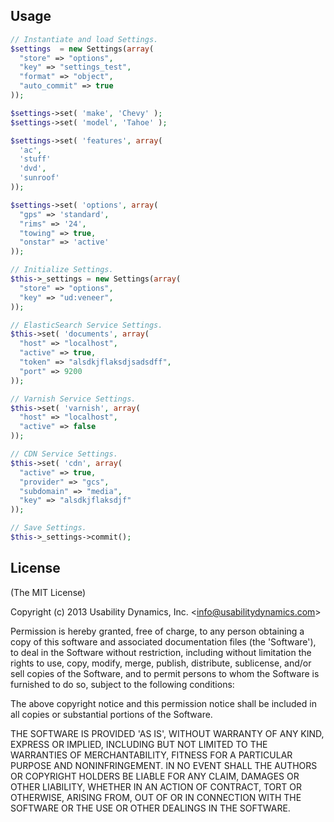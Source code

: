 ## Usage

```php
// Instantiate and load Settings.
$settings  = new Settings(array(
  "store" => "options",
  "key" => "settings_test",
  "format" => "object",
  "auto_commit" => true
));

$settings->set( 'make', 'Chevy' );
$settings->set( 'model', 'Tahoe' );

$settings->set( 'features', array(
  'ac',
  'stuff'
  'dvd',
  'sunroof'
));

$settings->set( 'options', array(
  "gps" => 'standard',
  "rims" => '24',
  "towing" => true,
  "onstar" => 'active'
));
```

```php
// Initialize Settings.
$this->_settings = new Settings(array(
  "store" => "options",
  "key" => "ud:veneer",
));

// ElasticSearch Service Settings.
$this->set( 'documents', array(
  "host" => "localhost",
  "active" => true,
  "token" => "alsdkjflaksdjsadsdff",
  "port" => 9200
));

// Varnish Service Settings.
$this->set( 'varnish', array(
  "host" => "localhost",
  "active" => false
));

// CDN Service Settings.
$this->set( 'cdn', array(
  "active" => true,
  "provider" => "gcs",
  "subdomain" => "media",
  "key" => "alsdkjflaksdjf"
));

// Save Settings.
$this->_settings->commit();
```

## License

(The MIT License)

Copyright (c) 2013 Usability Dynamics, Inc. &lt;info@usabilitydynamics.com&gt;

Permission is hereby granted, free of charge, to any person obtaining
a copy of this software and associated documentation files (the
'Software'), to deal in the Software without restriction, including
without limitation the rights to use, copy, modify, merge, publish,
distribute, sublicense, and/or sell copies of the Software, and to
permit persons to whom the Software is furnished to do so, subject to
the following conditions:

The above copyright notice and this permission notice shall be
included in all copies or substantial portions of the Software.

THE SOFTWARE IS PROVIDED 'AS IS', WITHOUT WARRANTY OF ANY KIND,
EXPRESS OR IMPLIED, INCLUDING BUT NOT LIMITED TO THE WARRANTIES OF
MERCHANTABILITY, FITNESS FOR A PARTICULAR PURPOSE AND NONINFRINGEMENT.
IN NO EVENT SHALL THE AUTHORS OR COPYRIGHT HOLDERS BE LIABLE FOR ANY
CLAIM, DAMAGES OR OTHER LIABILITY, WHETHER IN AN ACTION OF CONTRACT,
TORT OR OTHERWISE, ARISING FROM, OUT OF OR IN CONNECTION WITH THE
SOFTWARE OR THE USE OR OTHER DEALINGS IN THE SOFTWARE.
